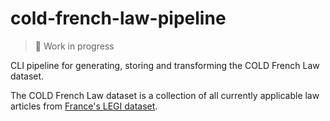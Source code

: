 # cold-french-law-pipeline

> 🚧 Work in progress

CLI pipeline for generating, storing and transforming the COLD French Law dataset.

The COLD French Law dataset is a collection of all currently applicable law articles from [France's LEGI dataset](https://www.data.gouv.fr/fr/datasets/legi-codes-lois-et-reglements-consolides/).

